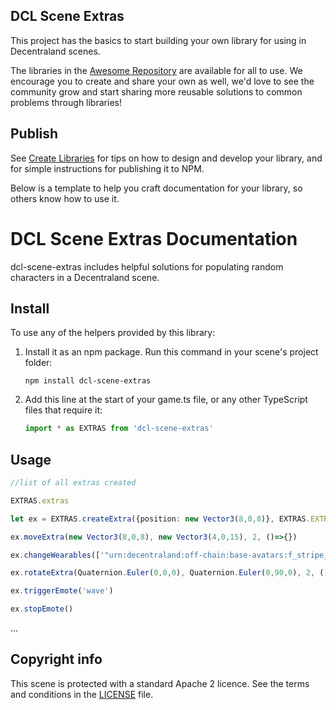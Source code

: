 ## DCL Scene Extras

This project has the basics to start building your own library for using in Decentraland scenes.

The libraries in the [Awesome Repository](https://github.com/decentraland-scenes/Awesome-Repository#Libraries) are available for all to use. We encourage you to create and share your own as well, we'd love to see the community grow and start sharing more reusable solutions to common problems through libraries!

## Publish

See [Create Libraries](https://docs.decentraland.org/development-guide/create-libraries/) for tips on how to design and develop your library, and for simple instructions for publishing it to NPM.

Below is a template to help you craft documentation for your library, so others know how to use it.

# DCL Scene Extras Documentation

dcl-scene-extras includes helpful solutions for populating random characters in a Decentraland scene.

## Install

To use any of the helpers provided by this library:

1. Install it as an npm package. Run this command in your scene's project folder:

   ```
   npm install dcl-scene-extras
   ```

2. Add this line at the start of your game.ts file, or any other TypeScript files that require it:

   ```ts
   import * as EXTRAS from 'dcl-scene-extras'
   ```

## Usage

```typescript
//list of all extras created

EXTRAS.extras

let ex = EXTRAS.createExtra({position: new Vector3(8,0,8)}, EXTRAS.EXTRA_BODY_TYPE.MALE, "Bob")

ex.moveExtra(new Vector3(8,0,8), new Vector3(4,0,15), 2, ()=>{})

ex.changeWearables(['"urn:decentraland:off-chain:base-avatars:f_stripe_white_pants"'])

ex.rotateExtra(Quaternion.Euler(0,0,0), Quaternion.Euler(0,90,0), 2, ()=>{})

ex.triggerEmote('wave')

ex.stopEmote()
```
...

## Copyright info

This scene is protected with a standard Apache 2 licence. See the terms and conditions in the [LICENSE](/LICENSE) file.

